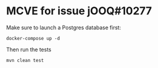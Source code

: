 # MCVE for issue jOOQ#10277

Make sure to launch a Postgres database first:

```
docker-compose up -d
```

Then run the tests
```
mvn clean test
```
